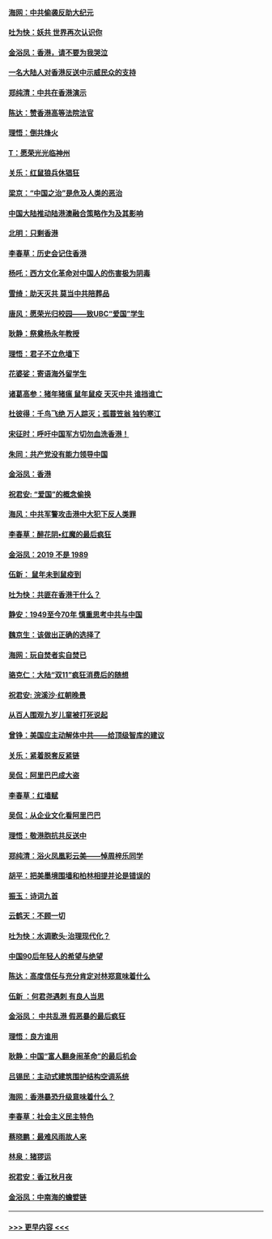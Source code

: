 #### [海网：中共偷袭反助大纪元](../pages/nsc993/n11673515.md?t=11230244) 
#### [吐为快：妖共 世界再次认识你](../pages/nsc993/n11673506.md?t=11230244) 
#### [金浴凤：香港，请不要为我哭泣](../pages/nsc993/n11673248.md?t=11230244) 
#### [一名大陆人对香港反送中示威民众的支持](../pages/nsc993/n11672615.md?t=11230244) 
#### [郑纯清：中共在香港演示](../pages/nsc993/n11670539.md?t=11230244) 
#### [陈达：赞香港高等法院法官](../pages/nsc993/n11669542.md?t=11230244) 
#### [理悟：倒共烽火](../pages/nsc993/n11668844.md?t=11230244) 
#### [T：愿荣光光临神州](../pages/nsc993/n11668421.md?t=11230244) 
#### [关乐：红鼠狼兵休猖狂](../pages/nsc993/n11668378.md?t=11230244) 
#### [梁京：“中国之治”是危及人类的恶治](../pages/nsc993/n11668328.md?t=11230244) 
#### [中国大陆推动陆港澳融合策略作为及其影响](../pages/nsc993/n11668157.md?t=11230244) 
#### [北明：只剩香港](../pages/nsc993/n11668002.md?t=11230244) 
#### [李春草：历史会记住香港](../pages/nsc993/n11667927.md?t=11230244) 
#### [杨吒：西方文化革命对中国人的伤害极为阴毒](../pages/nsc993/n11664521.md?t=11230244) 
#### [雪绮：助天灭共 莫当中共陪葬品](../pages/nsc993/n11662650.md?t=11230244) 
#### [唐风：愿荣光归校园——致UBC“爱国”学生](../pages/nsc993/n11662194.md?t=11230244) 
#### [耿静：祭奠杨永年教授](../pages/nsc993/n11662514.md?t=11230244) 
#### [理悟：君子不立危墙下](../pages/nsc993/n11662172.md?t=11230244) 
#### [花婆娑：寄语海外留学生](../pages/nsc993/n11662121.md?t=11230244) 
#### [诸葛高参：猪年猪瘟 鼠年鼠疫 天灭中共 谁挡谁亡](../pages/nsc993/n11661980.md?t=11230244) 
#### [杜彼得：千鸟飞绝 万人踪灭；孤蓑笠翁 独钓寒江](../pages/nsc993/n11661170.md?t=11230244) 
#### [宋征时：呼吁中国军方切勿血洗香港！](../pages/nsc993/n11415318.md?t=11230244) 
#### [朱同：共产党没有能力领导中国](../pages/nsc993/n11660421.md?t=11230244) 
#### [金浴凤：香港](../pages/nsc993/n11660419.md?t=11230244) 
#### [祝君安: “爱国”的概念偷换](../pages/nsc993/n11659706.md?t=11230244) 
#### [海风：中共军警攻击港中大犯下反人类罪](../pages/nsc993/n11659632.md?t=11230244) 
#### [李春草：醉花阴•红魔的最后疯狂](../pages/nsc993/n11659287.md?t=11230244) 
#### [金浴凤：2019 不是 1989](../pages/nsc993/n11657663.md?t=11230244) 
#### [伍新： 鼠年未到鼠疫到](../pages/nsc993/n11655098.md?t=11230244) 
#### [吐为快：共匪在香港干什么？](../pages/nsc993/n11654891.md?t=11230244) 
#### [静安：1949至今70年 慎重思考中共与中国](../pages/nsc993/n11651244.md?t=11230244) 
#### [魏京生：该做出正确的选择了](../pages/nsc993/n11653084.md?t=11230244) 
#### [海网：玩自焚者实自焚已](../pages/nsc993/n11652423.md?t=11230244) 
#### [骆克仁：大陆“双11”疯狂消费后的随想](../pages/nsc993/n11652305.md?t=11230244) 
#### [祝君安: 浣溪沙·红朝晚景](../pages/nsc993/n11652258.md?t=11230244) 
#### [从百人围观九岁儿童被打死说起](../pages/nsc993/n11651030.md?t=11230244) 
#### [曾铮：美国应主动解体中共——给顶级智库的建议](../pages/nsc993/n11649888.md?t=11230244) 
#### [关乐：紧着脱套反紧链](../pages/nsc993/n11649069.md?t=11230244) 
#### [吴侃：阿里巴巴成大盗](../pages/nsc993/n11645523.md?t=11230244) 
#### [李春草：红墙赋](../pages/nsc993/n11646389.md?t=11230244) 
#### [吴侃：从企业文化看阿里巴巴](../pages/nsc993/n11645476.md?t=11230244) 
#### [理悟：敬港胞抗共反送中](../pages/nsc993/n11645466.md?t=11230244) 
#### [郑纯清：浴火凤凰彩云美——悼周梓乐同学](../pages/nsc993/n11645155.md?t=11230244) 
#### [胡平：把美墨境围墙和柏林相提并论是错误的](../pages/nsc993/n11645134.md?t=11230244) 
#### [振玉：诗词九首](../pages/nsc993/n11644081.md?t=11230244) 
#### [云鹤天：不顾一切](../pages/nsc993/n11643508.md?t=11230244) 
#### [吐为快：水调歌头·治理现代化？](../pages/nsc993/n11643485.md?t=11230244) 
#### [中国90后年轻人的希望与绝望](../pages/nsc993/n11642317.md?t=11230244) 
#### [陈达：高度信任与充分肯定对林郑意味着什么](../pages/nsc993/n11641441.md?t=11230244) 
#### [伍新 ：何君尧遇刺 有良人当思](../pages/nsc993/n11641503.md?t=11230244) 
#### [金浴凤： 中共乱港  假恶暴的最后疯狂](../pages/nsc993/n11641495.md?t=11230244) 
#### [理悟：良方谁用](../pages/nsc993/n11641463.md?t=11230244) 
#### [耿静：中国“富人翻身闹革命”的最后机会](../pages/nsc993/n11640655.md?t=11230244) 
#### [吕锡民：主动式建筑围护结构空调系统](../pages/nsc993/n11640168.md?t=11230244) 
#### [海网：香港暴恐升级意味着什么？](../pages/nsc993/n11635904.md?t=11230244) 
#### [李春草：社会主义民主特色](../pages/nsc993/n11634657.md?t=11230244) 
#### [蔡晓鹏：最难风雨故人来](../pages/nsc993/n11633145.md?t=11230244) 
#### [林泉：猪猡运](../pages/nsc993/n11631469.md?t=11230244) 
#### [祝君安：香江秋月夜](../pages/nsc993/n11631440.md?t=11230244) 
#### [金浴凤：中南海的蟾嬖链](../pages/nsc993/n11631290.md?t=11230244) 

----
#### [ >>> 更早内容 <<< ](../indexes/nsc993-earlier.md)
